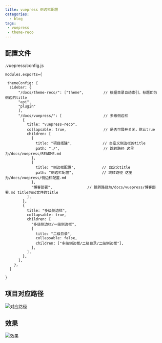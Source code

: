 ```yaml
---
title: vuepress 侧边栏配置
categories: 
  - blog
tags:
 - vuepress
 - theme-reco
---
```


## 配置文件
.vuepress/config.js
```
modules.exports={

 themeConfig: {
  sidebar: {
      "/docs/theme-reco/": ["theme",         // 根据目录自动索引，标题即为侧边的title 
      "api",
      "plugin"
      ], 
      "/docs/vuepress/": [                   // 多级侧边栏
        {
          title: "vuepress-reco",                     
          collapsable: true,                 // 是否可展开关闭，默认true
          children: [ 
            {
              title: "项目搭建",              // 自定义侧边栏的title
              path: "./",                    // 跳转路径 这里为/docs/vuepress/README.md
            },
            {
              title: "侧边栏配置",            // 自定义title
              path: "侧边栏配置",             // 跳转路径 这里为/docs/vuepress/侧边栏配置.md
            },
            "博客部署",                // 跳转路径为/docs/vuepress/博客部署.md title为md文件的title
          ],
        },
        {
          title: "多级侧边栏",
          collapsable: true,
          children: [
            "多级侧边栏/一级侧边栏",
            {
              title: "二级目录",
              collapsable: false,
              children: ["多级侧边栏/二级目录/二级侧边栏"],
            },
          ],
        },
      ],
    },
  }

}

```
## 项目对应路径
![对应路径](https://raw.staticdn.net/dreamChaser-lcc/typora-cloudImages/master/blog/vuepress/sidebarDir.png)
## 效果
<!-- ![效果](https://raw.staticdn.net/dreamChaser-lcc/typora-cloudImages/master/blog/vuepress/sidebar_result.png) -->
<img alt='效果' :src="`${$themeConfig.jsdelivrUrl}/vuepress/sidebar_result.png`">
